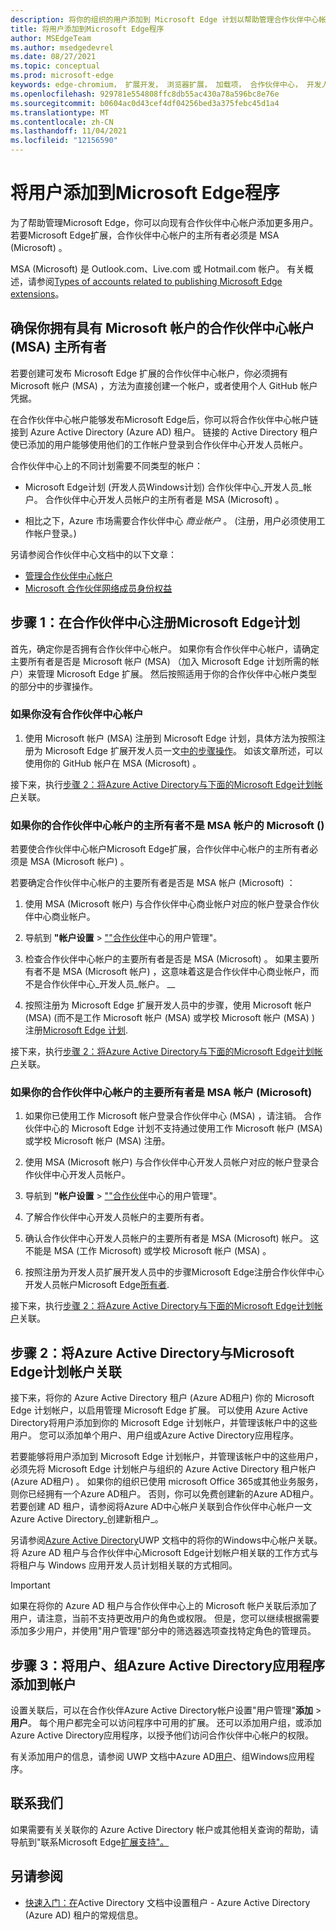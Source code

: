```yaml
---
description: 将你的组织的用户添加到 Microsoft Edge 计划以帮助管理合作伙伴中心帐户。  允许其他团队成员使用Microsoft Edge帐户Microsoft Edge加载项网站发布加载项扩展。
title: 将用户添加到Microsoft Edge程序
author: MSEdgeTeam
ms.author: msedgedevrel
ms.date: 08/27/2021
ms.topic: conceptual
ms.prod: microsoft-edge
keywords: edge-chromium， 扩展开发， 浏览器扩展， 加载项， 合作伙伴中心， 开发人员
ms.openlocfilehash: 929781e554808ffc8db55ac430a78a596bc8e76e
ms.sourcegitcommit: b0604ac0d43cef4df04256bed3a375febc45d1a4
ms.translationtype: MT
ms.contentlocale: zh-CN
ms.lasthandoff: 11/04/2021
ms.locfileid: "12156590"
---
```

# <a name="add-users-to-the-microsoft-edge-program"></a>将用户添加到Microsoft Edge程序

<!-- better? # Add users to your Partner Center account -->
<!-- todo globally: "Microsoft Edge program", or other term? -->

为了帮助管理Microsoft Edge，你可以向现有合作伙伴中心帐户添加更多用户。  若要Microsoft Edge扩展，合作伙伴中心帐户的主所有者必须是 MSA (Microsoft) 。

MSA (Microsoft) 是 Outlook.com、Live.com 或 Hotmail.com 帐户。  有关概述，请参阅[Types of accounts related to publishing Microsoft Edge extensions](create-dev-account.md#types-of-accounts-related-to-publishing-microsoft-edge-extensions)。


<!-- ====================================================================== -->
## <a name="making-sure-you-have-a-partner-center-account-with-a-microsoft-account-msa-as-the-primary-owner"></a>确保你拥有具有 Microsoft 帐户的合作伙伴中心帐户 (MSA) 主所有者

若要创建可发布 Microsoft Edge 扩展的合作伙伴中心帐户，你必须拥有 Microsoft 帐户 (MSA) ，方法为直接创建一个帐户，或者使用个人 GitHub 帐户凭据。

在合作伙伴中心帐户能够发布Microsoft Edge后，你可以将合作伙伴中心帐户链接到 Azure Active Directory (Azure AD) 租户。  链接的 Active Directory 租户使已添加的用户能够使用他们的工作帐户登录到合作伙伴中心开发人员帐户。

合作伙伴中心上的不同计划需要不同类型的帐户：

*  Microsoft Edge计划 (开发人员Windows计划) 合作伙伴中心_开发人员_帐户。  合作伙伴中心开发人员帐户的主所有者是 MSA (Microsoft) 。

*  相比之下，Azure 市场需要合作伙伴中心 _商业帐户_ 。   (注册，用户必须使用工作帐户登录。) 

另请参阅合作伙伴中心文档中的以下文章：
*  [管理合作伙伴中心帐户](/partner-center/partner-center-account-setup)
*  [Microsoft 合作伙伴网络成员身份权益](/partner-center/mpn-overview)


<!-- ====================================================================== -->
## <a name="step-1-enroll-in-the-microsoft-edge-program-on-partner-center"></a>步骤 1：在合作伙伴中心注册Microsoft Edge计划

<!-- todo: consider moving entire Step 1 section into create-dev-account.md -->

首先，确定你是否拥有合作伙伴中心帐户。  如果你有合作伙伴中心帐户，请确定主要所有者是否是 Microsoft 帐户 (MSA) （加入 Microsoft Edge 计划所需的帐户）来管理 Microsoft Edge 扩展。  然后按照适用于你的合作伙伴中心帐户类型的部分中的步骤操作。

### <a name="if-you-dont-have-a-partner-center-account"></a>如果你没有合作伙伴中心帐户

1.  使用 Microsoft 帐户 (MSA) 注册到 Microsoft Edge 计划，具体方法为按照注册为 Microsoft Edge 扩展开发人员一文[中的步骤操作](./create-dev-account.md)。<!-- = create-dev-account.md-->  如该文章所述，可以使用你的 GitHub 帐户在 MSA (Microsoft) 。

接下来，执行[步骤 2：将Azure Active Directory与下面的Microsoft Edge计划帐户](#step-2-associate-azure-active-directory-with-your-microsoft-edge-program-account)关联。


### <a name="if-the-primary-owner-of-your-partner-center-account-isnt-a-microsoft-account-msa"></a>如果你的合作伙伴中心帐户的主所有者不是 MSA 帐户的 Microsoft () 

若要使合作伙伴中心帐户Microsoft Edge扩展，合作伙伴中心帐户的主所有者必须是 MSA (Microsoft 帐户) 。

若要确定合作伙伴中心帐户的主要所有者是否是 MSA 帐户 (Microsoft) ：

1. 使用 MSA (Microsoft 帐户) 与合作伙伴中心商业帐户对应的帐户登录合作伙伴中心商业帐户。

1. 导航到 **"帐户设置**  >  [""合作伙伴](https://partner.microsoft.com/dashboard/account/v3/usermanagement)中心的用户管理"。

1. 检查合作伙伴中心帐户的主要所有者是否是 MSA (Microsoft) 。  如果主要所有者不是 MSA (Microsoft 帐户) ，这意味着这是合作伙伴中心商业帐户，而不是合作伙伴中心_开发人员_帐户。 __

1. 按照注册为 Microsoft Edge 扩展开发人员中的步骤，使用 Microsoft 帐户 (MSA)  (而不是工作 Microsoft 帐户 (MSA) 或学校 Microsoft 帐户 (MSA) ) 注册[Microsoft Edge 计划](./create-dev-account.md)<!-- = create-dev-account.md-->.

接下来，执行[步骤 2：将Azure Active Directory与下面的Microsoft Edge计划帐户](#step-2-associate-azure-active-directory-with-your-microsoft-edge-program-account)关联。


### <a name="if-the-primary-owner-of-your-partner-center-account-is-a-microsoft-account-msa"></a>如果你的合作伙伴中心帐户的主要所有者是 MSA 帐户 (Microsoft) 

1. 如果你已使用工作 Microsoft 帐户登录合作伙伴中心 (MSA) ，请注销。 合作伙伴中心的 Microsoft Edge 计划不支持通过使用工作 Microsoft 帐户 (MSA) 或学校 Microsoft 帐户 (MSA) 注册。

1. 使用 MSA (Microsoft 帐户) 与合作伙伴中心开发人员帐户对应的帐户登录合作伙伴中心开发人员帐户。

1. 导航到 **"帐户设置**  >  [""合作伙伴](https://partner.microsoft.com/dashboard/account/v3/usermanagement)中心的用户管理"。

1. 了解合作伙伴中心开发人员帐户的主要所有者。

1. 确认合作伙伴中心开发人员帐户的主要所有者是 MSA (Microsoft) 帐户。  这不能是 MSA (工作 Microsoft) 或学校 Microsoft 帐户 (MSA) 。

1. 按照注册为开发人员扩展开发人员中的步骤Microsoft Edge注册合作伙伴中心开发人员帐户Microsoft Edge[所有者](./create-dev-account.md)<!-- = create-dev-account.md-->.

接下来，执行[步骤 2：将Azure Active Directory与下面的Microsoft Edge计划帐户](#step-2-associate-azure-active-directory-with-your-microsoft-edge-program-account)关联。


<!-- ====================================================================== -->
## <a name="step-2-associate-azure-active-directory-with-your-microsoft-edge-program-account"></a>步骤 2：将Azure Active Directory与Microsoft Edge计划帐户关联

接下来，将你的 Azure Active Directory 租户 (Azure AD租户) 你的 Microsoft Edge 计划帐户，以启用管理 Microsoft Edge 扩展。  可以使用 Azure Active Directory将用户添加到你的 Microsoft Edge 计划帐户，并管理该帐户中的这些用户。  您可以添加单个用户、用户组或Azure Active Directory应用程序。

若要能够将用户添加到 Microsoft Edge 计划帐户，并管理该帐户中的这些用户，必须先将 Microsoft Edge 计划帐户与组织的 Azure Active Directory 租户帐户 (Azure AD租户) 。  如果你的组织已使用 microsoft Office 365或其他业务服务，则你已经拥有一个Azure AD租户。  否则，你可以免费创建新的Azure AD租户。  若要创建 AD 租户，[](/windows/uwp/publish/associate-azure-ad-with-partner-center#create-a-brand-new-azure-ad-to-associate-with-your-partner-center-account)请参阅将Azure AD中心帐户关联到合作伙伴中心帐户一文Azure Active Directory_创建新租户_。

另请参阅[Azure Active Directory](/windows/uwp/publish/associate-azure-ad-with-partner-center)UWP 文档中的将你的Windows中心帐户关联。  将 Azure AD 租户与合作伙伴中心Microsoft Edge计划帐户相关联的工作方式与将租户与 Windows 应用开发人员计划相关联的方式相同。

> [!IMPORTANT]
> 如果在将你的 Azure AD 租户与合作伙伴中心上的 Microsoft 帐户关联后添加了用户，请注意，当前不支持更改用户的角色或权限。  但是，您可以继续根据需要添加多少用户，并使用"用户管理"部分中的筛选器选项查找特定[](https://partner.microsoft.com/dashboard/account/v3/usermanagement)角色的管理员。


<!-- ====================================================================== -->
## <a name="step-3-add-users-groups-and-azure-active-directory-applications-to-your-account"></a>步骤 3：将用户、组Azure Active Directory应用程序添加到帐户

设置关联后，可以在合作伙伴Azure Active Directory帐户设置"用户管理"**添加**  >  **用户**。  每个用户都完全可以访问程序中可用的扩展。  还可以添加用户组，或添加Azure Active Directory应用程序，以授予他们访问合作伙伴中心帐户的权限。

有关添加用户的信息，请参阅 UWP 文档中Azure AD[用户](/windows/uwp/publish/add-users-groups-and-azure-ad-applications)、组Windows应用程序。


<!-- ====================================================================== -->
## <a name="contact-us"></a>联系我们

如果需要有关关联你的 Azure Active Directory 帐户或其他相关查询的帮助，请导航到"联系Microsoft Edge[扩展支持"。](./contact-extensions-team.md)


<!-- ====================================================================== -->
## <a name="see-also"></a>另请参阅

*  [快速入门：在](/azure/active-directory/develop/quickstart-create-new-tenant)Active Directory 文档中设置租户 - Azure Active Directory (Azure AD) 租户的常规信息。
<!-- contrasts "Work and school accounts, or personal Microsoft accounts" -->
